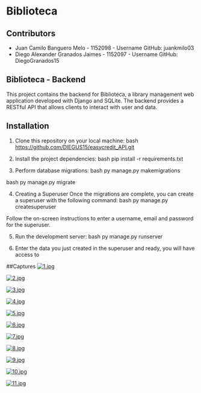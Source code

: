 # Biblioteca

## Contributors

- Juan Camilo Banguero Melo - 1152098 - Username GitHub: juankmilo03
- Diego Alexander Granados Jaimes - 1152097 - Username GitHub: DiegoGranados15

## Biblioteca - Backend

This project contains the backend for Biblioteca, a library management web application developed with Django and SQLite. The backend provides a RESTful API that allows clients to interact with user and data.

## Installation

1. Clone this repository on your local machine:
bash
https://github.com/DIEGUS15/easycredit_API.git


2. Install the project dependencies:
bash
pip install -r requirements.txt

3. Perform database migrations:
bash
py manage.py makemigrations

bash
py manage.py migrate

4. Creating a Superuser
Once the migrations are complete, you can create a superuser with the following command:
bash
py manage.py createsuperuser

Follow the on-screen instructions to enter a username, email and password for the superuser.

5. Run the development server:
bash
py manage.py runserver

6. Enter the data you just created in the superuser and ready, you will have access to


##Captures
[![1.jpg](https://i.postimg.cc/kXFxnnpf/1.jpg)](https://postimg.cc/XpqZL03C)

[![2.jpg](https://i.postimg.cc/RVMWLwgL/2.jpg)](https://postimg.cc/PNRftvsC)

[![3.jpg](https://i.postimg.cc/66HXFR90/3.jpg)](https://postimg.cc/MXjNQnfM)

[![4.jpg](https://i.postimg.cc/wMFLQ2Jn/4.jpg)](https://postimg.cc/CnBRFjc4)

[![5.jpg](https://i.postimg.cc/vBtVGhPD/5.jpg)](https://postimg.cc/ygWdPmCz)

[![6.jpg](https://i.postimg.cc/jjr2CNnf/6.jpg)](https://postimg.cc/212rK1wj)

[![7.jpg](https://i.postimg.cc/BbyQ31GX/7.jpg)](https://postimg.cc/dZ2Km33Y)

[![8.jpg](https://i.postimg.cc/hGrDjYBF/8.jpg)](https://postimg.cc/LqJKQN5v)

[![9.jpg](https://i.postimg.cc/QtYjgWC0/9.jpg)](https://postimg.cc/Q95LhCpT)

[![10.jpg](https://i.postimg.cc/3NP7V5gG/10.jpg)](https://postimg.cc/XBcTBP1N)

[![11.jpg](https://i.postimg.cc/HsyT5ng9/11.jpg)](https://postimg.cc/3d3MQKWk)
